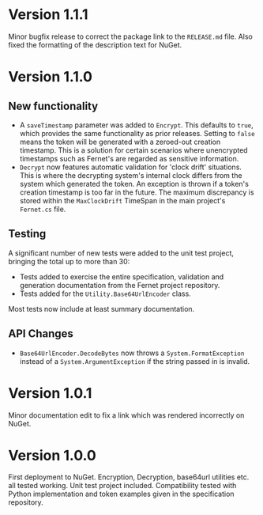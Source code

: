 ﻿# Version 1.1.1

Minor bugfix release to correct the package link to the `RELEASE.md` file. Also fixed the formatting of the description text for NuGet.

# Version 1.1.0

## New functionality
- A `saveTimestamp` parameter was added to `Encrypt`. This defaults to `true`, which provides the same functionality as prior releases. Setting to `false` means the token will be generated with a zeroed-out creation timestamp. This is a solution for certain scenarios where unencrypted timestamps such as Fernet's are regarded as sensitive information.
- `Decrypt` now features automatic validation for 'clock drift' situations. This is where the decrypting system's internal clock differs from the system which generated the token. An exception is thrown if a token's creation timestamp is too far in the future. The maximum discrepancy is stored within the `MaxClockDrift` TimeSpan in the main project's `Fernet.cs` file.

## Testing
A significant number of new tests were added to the unit test project, bringing the total up to more than 30:
- Tests added to exercise the entire specification, validation and generation documentation from the Fernet project repository.
- Tests added for the `Utility.Base64UrlEncoder` class.

Most tests now include at least summary documentation.

## API Changes
- `Base64UrlEncoder.DecodeBytes` now throws a `System.FormatException` instead of a `System.ArgumentException` if the string passed in is invalid.

# Version 1.0.1
Minor documentation edit to fix a link which was rendered incorrectly on NuGet.

# Version 1.0.0
First deployment to NuGet. Encryption, Decryption, base64url utilities etc. all tested working. Unit test project included. Compatibility tested with Python implementation and token examples given in the specification repository.